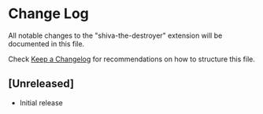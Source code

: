 # Change Log

All notable changes to the "shiva-the-destroyer" extension will be documented in this file.

Check [Keep a Changelog](http://keepachangelog.com/) for recommendations on how to structure this file.

## [Unreleased]

- Initial release
